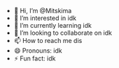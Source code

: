 - 👋 Hi, I’m @Mitskima
- 👀 I’m interested in idk
- 🌱 I’m currently learning idk
- 💞️ I’m looking to collaborate on idk
- 📫 How to reach me dis
- 😄 Pronouns: idk
- ⚡ Fun fact: idk
<!---
Mitskima/Mitskima is a ✨ special ✨ repository because its `README.md` (this file) appears on your GitHub profile.
You can click the Preview link to take a look at your changes.
--->

